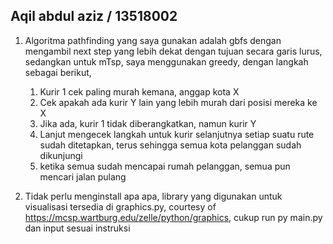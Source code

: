 ## Aqil abdul aziz / 13518002

1. Algoritma pathfinding yang saya gunakan adalah gbfs dengan mengambil next step yang lebih dekat dengan tujuan secara garis lurus, sedangkan untuk mTsp, saya menggunakan greedy, dengan langkah sebagai berikut,
    1. Kurir 1 cek paling murah kemana, anggap kota X
    2. Cek apakah ada kurir Y lain yang lebih murah dari posisi mereka ke X
    3. Jika ada, kurir 1 tidak diberangkatkan, namun kurir Y
    4. Lanjut mengecek langkah untuk kurir selanjutnya setiap suatu rute sudah ditetapkan, terus sehingga semua kota pelanggan sudah dikunjungi
    5. ketika semua sudah mencapai rumah pelanggan, semua pun mencari jalan pulang

2. Tidak perlu menginstall apa apa, library yang digunakan untuk visualisasi tersedia di graphics.py, courtesy of https://mcsp.wartburg.edu/zelle/python/graphics, cukup run py main.py dan input sesuai instruksi